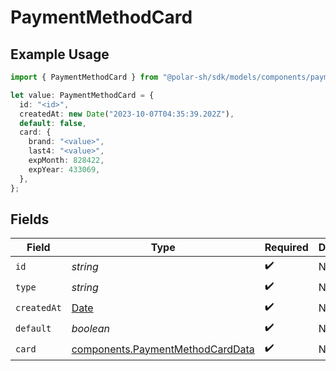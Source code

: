# PaymentMethodCard

## Example Usage

```typescript
import { PaymentMethodCard } from "@polar-sh/sdk/models/components/paymentmethodcard.js";

let value: PaymentMethodCard = {
  id: "<id>",
  createdAt: new Date("2023-10-07T04:35:39.202Z"),
  default: false,
  card: {
    brand: "<value>",
    last4: "<value>",
    expMonth: 828422,
    expYear: 433069,
  },
};
```

## Fields

| Field                                                                                         | Type                                                                                          | Required                                                                                      | Description                                                                                   |
| --------------------------------------------------------------------------------------------- | --------------------------------------------------------------------------------------------- | --------------------------------------------------------------------------------------------- | --------------------------------------------------------------------------------------------- |
| `id`                                                                                          | *string*                                                                                      | :heavy_check_mark:                                                                            | N/A                                                                                           |
| `type`                                                                                        | *string*                                                                                      | :heavy_check_mark:                                                                            | N/A                                                                                           |
| `createdAt`                                                                                   | [Date](https://developer.mozilla.org/en-US/docs/Web/JavaScript/Reference/Global_Objects/Date) | :heavy_check_mark:                                                                            | N/A                                                                                           |
| `default`                                                                                     | *boolean*                                                                                     | :heavy_check_mark:                                                                            | N/A                                                                                           |
| `card`                                                                                        | [components.PaymentMethodCardData](../../models/components/paymentmethodcarddata.md)          | :heavy_check_mark:                                                                            | N/A                                                                                           |
